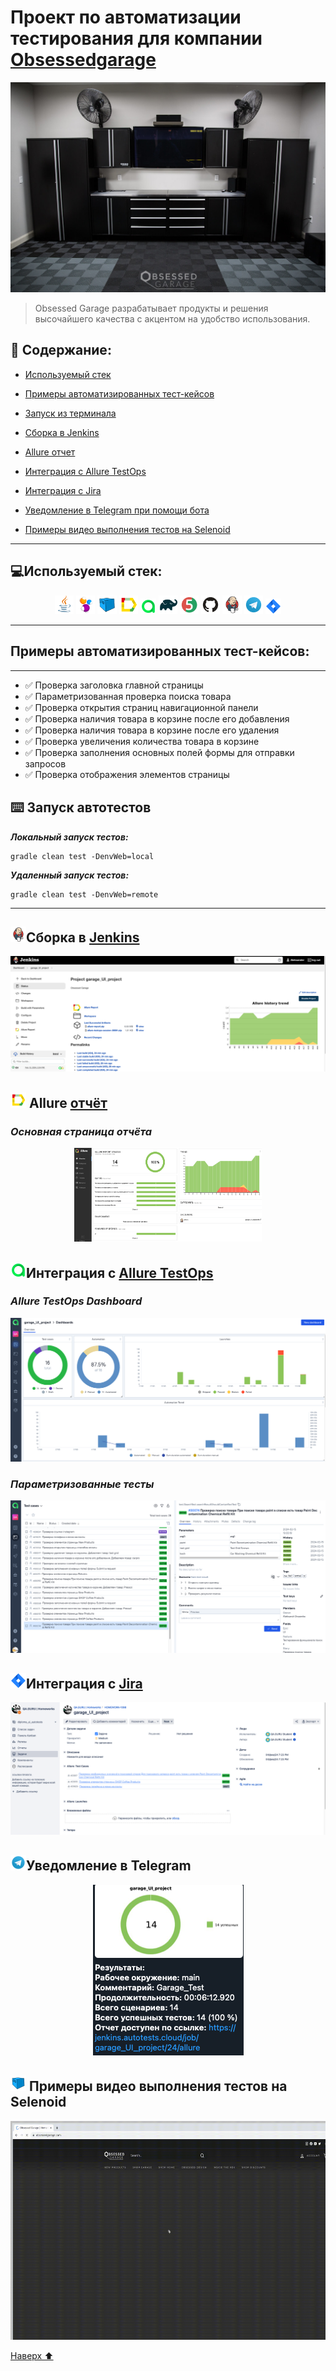 # Проект по автоматизации тестирования для компании [Obsessedgarage](https://www.obsessedgarage.com/)

<p align="center">  
<img alt="Garage" src="/media/screenshots/OG.jpeg">


> Obsessed Garage  разрабатывает продукты и решения высочайшего качества с акцентом на удобство использования.

<a name="наверх"></a>

## :scroll: Содержание:
* <a href="#tools">Используемый стек</a>
* <a href="#cases">Примеры автоматизированных тест-кейсов</a>
* <a href="#console">Запуск из терминала</a>
* <a href="#jenkins">Сборка в Jenkins</a>
* <a href="#allure">Allure отчет</a>
* <a href="#allure-testops">Интеграция с Allure TestOps</a>
* <a href="#jira">Интеграция с Jira</a>

* <a href="#telegram">Уведомление в Telegram при помощи бота</a>

* <a href="#video">Примеры видео выполнения тестов на Selenoid</a>

____
<a id="tools"></a>
## :computer:<a name="Используемый стек">**Используемый стек:**</a>

<p align="center">
<a href="https://www.java.com/"><img width="6%" title="Java" src="media/logo/Java.svg"></a>
<a href="https://selenide.org/"><img width="6%" title="Selenide" src="media/logo/Selenide.svg"></a>
<a href="https://aerokube.com/selenoid/"><img width="6%" title="Selenoid" src="media/logo/Selenoid.svg"></a>
<a href="https://github.com/allure-framework/allure2"><img width="6%" title="Allure Report" src="media/logo/Allure.svg"></a>
<a href="https://qameta.io/"><img width="5%" title="Allure TestOps" src="media/logo/Allure_TO.svg"></a>
<a href="https://gradle.org/"><img width="6%" title="Gradle" src="media/logo/Gradle.svg"></a>
<a href="https://junit.org/junit5/"><img width="6%" title="JUnit5" src="media/logo/Junit5.svg"></a>
<a href="https://github.com/"><img width="6%" title="GitHub" src="media/logo/GitHub.svg"></a>
<a href="https://www.jenkins.io/"><img width="6%" title="Jenkins" src="media/logo/Jenkins.svg"></a>
<a href="https://web.telegram.org/a/"><img width="6%" title="Telegram" src="media/logo/Telegram.svg"></a>
<a href="https://www.atlassian.com/ru/software/jira/"><img width="5%" title="Jira" src="media/logo/Jira.svg"></a>
</p>

____
<a id="cases"></a>
## <a name="Примеры автоматизированных тест-кейсов">**Примеры автоматизированных тест-кейсов:**</a>
____
- :white_check_mark: Проверка заголовка главной страницы
- :white_check_mark: Параметризованная проверка поиска товара
- :white_check_mark: Проверка открытия страниц навигационной панели
- :white_check_mark: Проверка наличия товара в корзине после его добавления
- :white_check_mark: Проверка наличия товара в корзине после его удаления
- :white_check_mark: Проверка увеличения количества товара в корзине 
- :white_check_mark: Проверка заполнения основных полей формы для отправки запросов
- :white_check_mark: Проверка отображения элементов страницы





<a id="console"></a>
## :keyboard: Запуск автотестов

***Локальный запуск тестов:***
```
gradle clean test -DenvWeb=local
```
***Удаленный запуск тестов:***
```
gradle clean test -DenvWeb=remote
```
____
<a id="jenkins"></a>
## <img alt="Jenkins" height="25" src="media/logo/Jenkins.svg" width="25"/></a><a name="Сборка"></a>Сборка в [Jenkins](https://jenkins.autotests.cloud/job/garage_UI_project/)</a>
<p align="center">  
<a href="https://jenkins.autotests.cloud/job/garage_UI_project/"><img src="media/screenshots/JenkinsBuild.png" alt="Jenkins"/></a>  
</p>

<a id="allure"></a>
## <img src="media/logo/Allure.svg" width="25" height="25"  alt="Allure"/></a> Allure <a target="_blank" href="https://jenkins.autotests.cloud/job/garage_UI_project/allure/">отчёт</a>

### *Основная страница отчёта*

<p align="center">  
<img title="Allure Overview Dashboard" src="media/screenshots/AllureReport.png" width="300" height="150">  
</p>  

<a id="allure-testops"></a>
## <img src="media/logo/Allure_TO.svg" width="25" height="25"  alt="Allure"/></a>Интеграция с <a target="_blank" href="https://allure.autotests.cloud/project/4020/dashboards">Allure TestOps</a>
### *Allure TestOps Dashboard*

<p align="center">  
<img title="Allure TestOps Dashboard" src="media/screenshots/AllureDash.png">  
</p>  

### *Параметризованные тесты*


<p align="center">  
<img title="Allure TestOps Tests" src="media/screenshots/AllureParam.png">  
</p>

<a id="jira"></a>
## <img src="media/logo/Jira.svg" width="25" height="25"  alt="Allure"/></a>Интеграция с <a target="_blank" href="https://jira.autotests.cloud/browse/HOMEWORK-1098">Jira</a>

<p align="center">  
<img title="Jira" src="media/screenshots/JiraIN.png">  
</p>

<a id="telegram"></a>
## <img src="media/logo/Telegram.svg" width="25" height="25"  alt="Allure"/></a>Уведомление в Telegram 

<p align="center">  
<img title="Allure Overview Dashboard" src="media/screenshots/Telega.png">  
</p>

<a id="video"></a>
## <img src="media/logo/Selenoid.svg" width="25" height="25"  alt="Selenoid"/></a> Примеры видео выполнения тестов на Selenoid


<p align="center"> 
<img title="Selenoid Video" src="media/video/Video.gif" width="650" height="350"  alt="video">  

[Наверх ⬆](#наверх)

